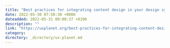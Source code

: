 ```yaml
---
title: "Best practices for integrating content design in your design system"
date: 2022-05-30 07:50:30 +0000
dateadded: 2022-05-31 00:00:37 +0100
description: ""
link: "https://uxplanet.org/best-practices-for-integrating-content-design-in-your-design-system-908981938053?source=rss----819cc2aaeee0---4"
category:
directory: _directory/ux-planet.md
---
```

